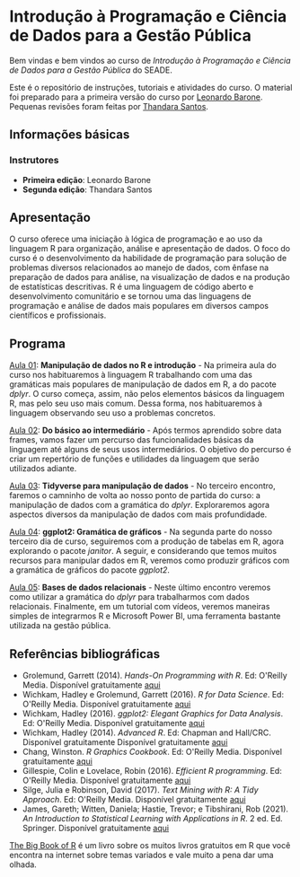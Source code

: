 # Introdução à Programação e Ciência de Dados para a Gestão Pública

Bem vindas e bem vindos ao curso de _Introdução à Programação e Ciência de Dados para a Gestão Pública_ do SEADE.

Este é o repositório de instruções, tutoriais e atividades do curso. O material foi preparado para a primeira versão do curso por [Leonardo Barone](https://github.com/leobarone). Pequenas revisões foram feitas por [Thandara Santos](https://github.com/thandarasantos).

## Informações básicas

### Instrutores

* **Primeira edição**: Leonardo Barone
* **Segunda edição**: Thandara Santos

## Apresentação

O curso oferece uma iniciação à lógica de programação e ao uso da linguagem R para organização, análise e apresentação de dados. O foco do curso é o desenvolvimento da habilidade de programação para solução de problemas diversos relacionados ao manejo de dados, com ênfase na preparação de dados para análise, na visualização de dados e na produção de estatísticas descritivas. R é uma linguagem de código aberto e desenvolvimento comunitário e se tornou uma das linguagens de programação e análise de dados mais populares em diversos campos científicos e profissionais.

## Programa

[Aula 01](/class/class-01.md): **Manipulação de dados no R e introdução** - Na primeira aula do curso nos habituaremos à linguagem R trabalhando com uma das gramáticas mais populares de manipulação de dados em R, a do pacote *dplyr*. O curso começa, assim, não pelos elementos básicos da linguagem R, mas pelo seu uso mais comum. Dessa forma, nos habituaremos à linguagem observando seu uso a problemas concretos.

[Aula 02](/class/class-02.md): **Do básico ao intermediário** - Após termos aprendido sobre data frames, vamos fazer um percurso das funcionalidades básicas da linguagem até alguns de seus usos intermediários. O objetivo do percurso é criar um repertório de funções e utilidades da linguagem que serão utilizados adiante.

[Aula 03](/class/class-03.md): **Tidyverse para manipulação de dados** - No terceiro encontro, faremos o camninho de volta ao nosso ponto de partida do curso: a manipulação de dados com a gramática do *dplyr*. Exploraremos agora aspectos diversos da manipulação de dados com mais profundidade.

[Aula 04](/class/class-03pt2.md): **ggplot2: Gramática de gráficos** - Na segunda parte do nosso terceiro dia de curso, seguiremos com a produção de tabelas em R, agora explorando o pacote *janitor*. A seguir, e considerando que temos muitos recursos para manipular dados em R, veremos como produzir gráficos com a gramática de gráficos do pacote *ggplot2*.

[Aula 05](/class/class-04.md): **Bases de dados relacionais** - Neste último encontro veremos como utilizar a gramática do *dplyr* para trabalharmos com dados relacionais. Finalmente, em um tutorial com vídeos, veremos maneiras simples de integrarmos R e Microsoft Power BI, uma ferramenta bastante utilizada na gestão pública.

## Referências bibliográficas

-   Grolemund, Garrett (2014). _Hands-On Programming with R_. Ed: O'Reilly Media. Disponível gratuitamente [aqui](https://rstudio-education.github.io/hopr/)
-   Wichkam, Hadley e Grolemund, Garrett (2016). _R for Data Science_. Ed: O'Reilly Media. Disponível gratuitamente [aqui](http://r4ds.had.co.nz/data-visualisation.html)
-   Wichkam, Hadley (2016). _ggplot2: Elegant Graphics for Data Analysis_. Ed: O'Reilly Media. Disponível gratuitamente [aqui](https://ggplot2-book.org/)
-   Wichkam, Hadley (2014). _Advanced R_. Ed: Chapman and Hall/CRC. Disponível gratuitamente Disponível gratuitamente [aqui](http://adv-r.had.co.nz/)
-   Chang, Winston. _R Graphics Cookbook_. Ed: O'Reilly Media. Disponível gratuitamente [aqui](https://r-graphics.org/index.html)
-   Gillespie, Colin e Lovelace, Robin (2016). _Efficient R programming_. Ed: O'Reilly Media. Disponível gratuitamente [aqui](https://csgillespie.github.io/efficientR/)
-   Silge, Julia e Robinson, David (2017). _Text Mining with R: A Tidy Approach_. Ed: O'Reilly Media. Disponível gratuitamente [aqui](https://www.tidytextmining.com/index.html)
-   James, Gareth; Witten, Daniela; Hastie, Trevor; e Tibshirani, Rob (2021). _An Introduction to Statistical Learning with Applications in R_. 2 ed. Ed. Springer. Disponível gratuitamente [aqui](https://hastie.su.domains/ISLR2/ISLRv2_website.pdf)

[The Big Book of R](https://www.bigbookofr.com/index.html) é um livro sobre os muitos livros gratuitos em R que você encontra na internet sobre temas variados e vale muito a pena dar uma olhada.
